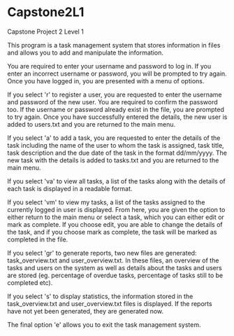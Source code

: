 # Capstone2L1
Capstone Project 2 Level 1

This program is a task management system that stores information in files and allows you to add and manipulate the information.

You are required to enter your username and password to log in. If you enter an incorrect username or password, you will be prompted to try again. Once
you have logged in, you are presented with a menu of options.

If you select 'r' to register a user, you are requested to enter the username and password of the new user. You are required to confirm the password too.
If the username or password already exist in the file, you are prompted to try again. Once you have successfully entered the details, the new user is
added to users.txt and you are returned to the main menu.

If you select 'a' to add a task, you are requested to enter the details of the task including the name of the user to whom the task is assigned, task
title, task description and the due date of the task in the format dd/mm/yyyy. The new task with the details is added to tasks.txt and you are returned
to the main menu.

If you select 'va' to view all tasks, a list of the tasks along with the details of each task is displayed in a readable format.

If you select 'vm' to view my tasks, a list of the tasks assigned to the currently logged in user is displayed. From here, you are given the option to
either return to the main menu or select a task, which you can either edit or mark as complete. If you choose edit, you are able to change the details
of the task, and if you choose mark as complete, the task will be marked as completed in the file.

If you select 'gr' to generate reports, two new files are generated: task_overview.txt and user_overview.txt. In these files, an overview of the tasks
and users on the system as well as details about the tasks and users are stored (eg. percentage of overdue tasks, percentage of tasks still to be
completed etc).

If you select 's' to display statistics, the information stored in the task_overview.txt and user_overview.txt files is displayed. If the reports have
not yet been generated, they are generated now.

The final option 'e' allows you to exit the task management system.
